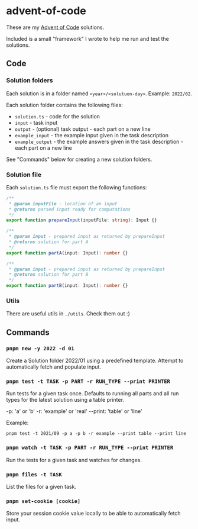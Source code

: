# advent-of-code

These are my [Advent of Code](https://adventofcode.com) solutions.

Included is a small "framework" I wrote to help me run and test the solutions.

## Code
### Solution folders

Each solution is in a folder named `<year>/<solutuon-day>`. Example: `2022/02`.

Each solution folder contains the following files:
- `solution.ts` - code for the solution
- `input` - task input
- `output` - (optional) task output - each part on a new line
- `example_input` - the example input given in the task description
- `example_output` - the example answers given in the task description - each part on a new line

See "Commands" below for creating a new solution folders.

### Solution file
Each `solution.ts` file must export the following functions:

```ts
/**
 * @param inputFile - location of an input
 * @returns parsed input ready for computations
 */
export function prepareInput(inputFile: string): Input {}

/**
 * @param input - prepared input as returned by prepareInput
 * @returns solution for part A
 */
export function partA(input: Input): number {}

/**
 * @param input - prepared input as returned by prepareInput
 * @returns solution for part B
 */
export function partB(input: Input): number {}
```

### Utils
There are useful utils in `./utils`. Check them out :)

## Commands

### `pnpm new -y 2022 -d 01`
Create a Solution folder 2022/01 using a predefined template. Attempt to automatically fetch and populate input.

### `pnpm test -t TASK -p PART -r RUN_TYPE --print PRINTER`
Run tests for a given task once.
Defaults to running all parts and all run types for the latest solution using a table printer.

-p: 'a' or 'b'
-r: 'example' or 'real'
--print: 'table' or 'line'

Example:
```
pnpm test -t 2021/09 -p a -p b -r example --print table --print line
```

### `pnpm watch -t TASK -p PART -r RUN_TYPE --print PRINTER`
Run the tests for a given task and watches for changes.

### `pnpm files -t TASK`
List the files for a given task.

### `pnpm set-cookie [cookie]`
Store your session cookie value locally to be able to automatically fetch input.

